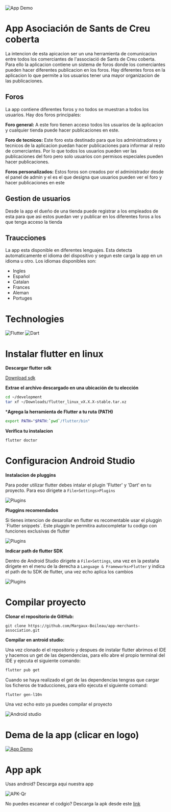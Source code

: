 ![App Demo](readme_assets/app_logo.jpg)

# App Asociación de Sants de Creu coberta

La intencion de esta apicacion ser un una herramienta de comunicacion entre todos los comerciantes de l'associació de Sants de Creu coberta. Para ello la aplicacion contiene un sistema de foros donde los comerciantes pueden hacer diferentes publicacion en los foros. Hay diferentes foros en la aplicacion lo que permite a los usuarios tener una mayor organizacion de las publicaciones.

## Foros
La app contiene diferentes foros y no todos se muestran a todos los usuarios. Hay dos foros principales:

**Foro general:** A este foro tienen acceso todos los usuarios de la aplicacion y cualquier tienda puede hacer publicaciones en este.

**Foro de tecnicos:** Este foro esta destinado para que los administradores y tecnicos de la aplicacion puedan hacer publicaciones para informar al resto de comerciantes. Por lo que todos los usuarios pueden ver las publicaciones del foro pero solo usuarios con permisos especiales pueden hacer publicaciones.

**Foros personalizados:** Estos foros son creados por el administrador desde el panel de admin y el es el que designa que usuarios pueden ver el foro y hacer publicaciones en este

## Gestion de usuarios

Desde la app el dueño de una tienda puede registrar a los empleados de esta para que asi estos puedan ver y publicar en los diferentes foros a los que tenga acceso la tienda

## Traucciones

La app esta disponible en diferentes lenguajes. Esta detecta automaticamente el idioma del dispositivo y segun este carga la app en un idioma u otro. Los idiomas disponibles son:
- Ingles
- Español
- Catalan
- Frances
- Aleman
- Portuges

# Technologies
![Flutter](https://img.shields.io/badge/Flutter-%2302569B.svg?style=for-the-badge&logo=Flutter&logoColor=white) ![Dart](https://img.shields.io/badge/dart-%230175C2.svg?style=for-the-badge&logo=dart&logoColor=white)

# Instalar flutter en linux

**Descargar flutter sdk**

[Download sdk](https://storage.googleapis.com/flutter_infra_release/releases/stable/linux/flutter_linux_3.19.1-stable.tar.xz)

**Extrae el archivo descargado en una ubicación de tu elección**

```bash
cd ~/development
tar xf ~/Downloads/flutter_linux_vX.X.X-stable.tar.xz
```

***Agrega la herramienta de Flutter a tu ruta (PATH)**

```bash
export PATH="$PATH:`pwd`/flutter/bin"
```

**Verifica tu instalacion**

```bash
flutter doctor
```

# Configuracion Android Studio

**Instalacion de pluggins**

Para poder utilizar flutter debes intalar el plugin 'Flutter' y 'Dart' en tu proyecto. Para eso dirigete a `File>Settings>Plugins`

![Plugins](readme_assets/pluggins_flutter.png) 

**Pluggins recomendados**

Si tienes intencion de desarollar en flutter es recomentable usar el pluggin ´Flutter snippets´. Este pluggin te permitira autocompletar tu codigo con funciones exclusivas de flutter

![Plugins](readme_assets/extra_pluggins_flutter.png) 

**Indicar path de flutter SDK**

Dentro de Android Studio dirigete a ``File>Settings``, una vez en la pestaña dirigete en el menu de la derecha a ``Language & Frameworks>Flutter`` y indica el path de tu SDK de flutter, una vez echo aplica los cambios

![Plugins](readme_assets/flutter_path.png) 

# Compilar proyecto

**Clonar el repositorio de GitHub:**

    git clone https://github.com/Margaux-Boileau/app-merchants-association.git

**Compilar en antroid studio:**

Una vez clonado el el repositorio y despues de instalar flutter abrimos el IDE y hacemos un get de las dependencias, para ello abre el propio terminal del IDE y ejecuta el siguiente comando:

```bash
flutter pub get
```

Cuando se haya realizado el get de las dependencias tengras que cargar los ficheros de traducciones, para ello ejecuta el siguiente comand:

```bash
flutter gen-l10n
```


Una vez echo esto ya puedes compilar el proyecto

![Android studio](readme_assets/run_app_android.png) 


# Dema de la app (clicar en logo)

[![App Demo](readme_assets/app_logo.jpg)](https://drive.google.com/file/d/1a2-2fYGBAlG_Kf2jA3iJ-jDS3jjFYrkf/view?usp=sharing)

# App apk

Usas android? Descarga aqui nuestra app

![APK-Qr](readme_assets/qr-code.png) 

No puedes escanear el codgio? Descarga la apk desde este [link](https://drive.google.com/file/d/1SAdtwZzslBFxYkaTbsNNm4LgFwDPxnB7/view?usp=sharing)
